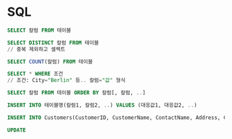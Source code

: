 # SQL
```sql
SELECT 칼럼 FROM 테이블
```
```sql
SELECT DISTINCT 칼럼 FROM 테이블
// 중복 제외하고 셀렉트
```
```sql
SELECT COUNT(칼럼) FROM 테이블
```
```sql
SELECT * WHERE 조건
// 조건: City="Berlin" 등.. 칼럼="값" 형식
```
```sql
SELECT 칼럼 FROM 테이블 ORDER BY 칼럼[, 칼럼, ..]
```

```sql
INSERT INTO 테이블명(칼럼1, 칼럼2, ..) VALUES (대응값1, 대응값2, ..)

INSERT INTO Customers(CustomerID, CustomerName, ContactName, Address, City, PostalCode, Country) VALUES (100, "ASDF", "A", 123, "SEOUL", 12332, "Korea");
```

```sql
UPDATE 
```
<!--stackedit_data:
eyJoaXN0b3J5IjpbNzkwNjA0NDYxLDEyMTgzMzMwMzIsLTIwNT
A5OTAyNTgsLTQ0MzQ3ODY4OCwyOTA0OTA2Nl19
-->